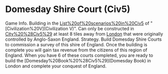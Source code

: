 # Domesday Shire Court (Civ5)

Game Info.
Building in the [List%20of%20scenarios%20in%20Civ5](scenario) of "[Civilization%20V](Civilization V)". Can only be constructed in [City%20%28Civ5%29](cities) at least 8 tiles away from [London](London) that were originally controlled by Anglo-Saxon England.
Strategy.
Build Domesday Shire Courts to commission a survey of this shire of England. Once the building is complete you will gain tax revenue from the citizens of this region of England. When you have 6 of these courts completed, you are ready to build the [Domesday%20Book%20%28Civ5%29](Domesday Book) in London and complete your conquest of England.
